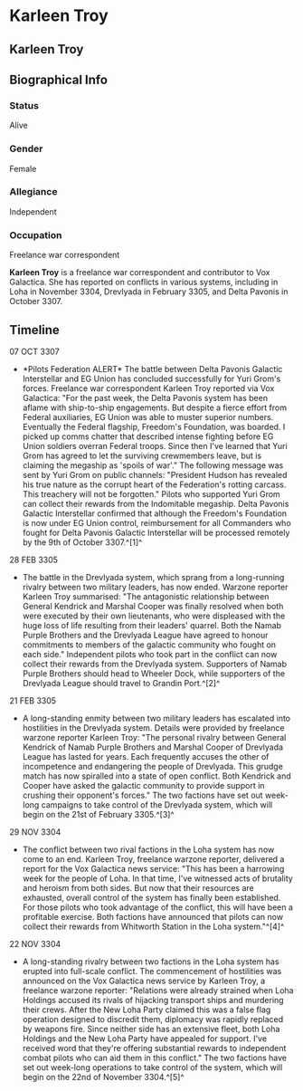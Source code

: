 # Karleen Troy
## Karleen Troy

		

## Biographical Info

### Status

Alive

### Gender

Female

### Allegiance

Independent

### Occupation

Freelance war correspondent

**Karleen Troy** is a freelance war correspondent and contributor to Vox Galactica. She has reported on conflicts in various systems, including in Loha in November 3304, Drevlyada in February 3305, and Delta Pavonis in October 3307.

## Timeline

07 OCT 3307

- \*Pilots Federation ALERT\*
The battle between Delta Pavonis Galactic Interstellar and EG Union has concluded successfully for Yuri Grom's forces. Freelance war correspondent Karleen Troy reported via Vox Galactica: "For the past week, the Delta Pavonis system has been aflame with ship-to-ship engagements. But despite a fierce effort from Federal auxiliaries, EG Union was able to muster superior numbers. Eventually the Federal flagship, Freedom's Foundation, was boarded. I picked up comms chatter that described intense fighting before EG Union soldiers overran Federal troops. Since then I've learned that Yuri Grom has agreed to let the surviving crewmembers leave, but is claiming the megaship as 'spoils of war'." The following message was sent by Yuri Grom on public channels: "President Hudson has revealed his true nature as the corrupt heart of the Federation's rotting carcass. This treachery will not be forgotten." Pilots who supported Yuri Grom can collect their rewards from the Indomitable megaship. Delta Pavonis Galactic Interstellar confirmed that although the Freedom's Foundation is now under EG Union control, reimbursement for all Commanders who fought for Delta Pavonis Galactic Interstellar will be processed remotely by the 9th of October 3307.^[1]^

28 FEB 3305

- The battle in the Drevlyada system, which sprang from a long-running rivalry between two military leaders, has now ended. Warzone reporter Karleen Troy summarised: "The antagonistic relationship between General Kendrick and Marshal Cooper was finally resolved when both were executed by their own lieutenants, who were displeased with the huge loss of life resulting from their leaders' quarrel. Both the Namab Purple Brothers and the Drevlyada League have agreed to honour commitments to members of the galactic community who fought on each side." Independent pilots who took part in the conflict can now collect their rewards from the Drevlyada system. Supporters of Namab Purple Brothers should head to Wheeler Dock, while supporters of the Drevlyada League should travel to Grandin Port.^[2]^

21 FEB 3305

- A long-standing enmity between two military leaders has escalated into hostilities in the Drevlyada system. Details were provided by freelance warzone reporter Karleen Troy: "The personal rivalry between General Kendrick of Namab Purple Brothers and Marshal Cooper of Drevlyada League has lasted for years. Each frequently accuses the other of incompetence and endangering the people of Drevlyada. This grudge match has now spiralled into a state of open conflict. Both Kendrick and Cooper have asked the galactic community to provide support in crushing their opponent's forces." The two factions have set out week-long campaigns to take control of the Drevlyada system, which will begin on the 21st of February 3305.^[3]^

29 NOV 3304

- The conflict between two rival factions in the Loha system has now come to an end. Karleen Troy, freelance warzone reporter, delivered a report for the Vox Galactica news service: "This has been a harrowing week for the people of Loha. In that time, I've witnessed acts of brutality and heroism from both sides. But now that their resources are exhausted, overall control of the system has finally been established. For those pilots who took advantage of the conflict, this will have been a profitable exercise. Both factions have announced that pilots can now collect their rewards from Whitworth Station in the Loha system."^[4]^

22 NOV 3304

- A long-standing rivalry between two factions in the Loha system has erupted into full-scale conflict. The commencement of hostilities was announced on the Vox Galactica news service by Karleen Troy, a freelance warzone reporter: "Relations were already strained when Loha Holdings accused its rivals of hijacking transport ships and murdering their crews. After the New Loha Party claimed this was a false flag operation designed to discredit them, diplomacy was rapidly replaced by weapons fire. Since neither side has an extensive fleet, both Loha Holdings and the New Loha Party have appealed for support. I've received word that they're offering substantial rewards to independent combat pilots who can aid them in this conflict." The two factions have set out week-long operations to take control of the system, which will begin on the 22nd of November 3304.^[5]^